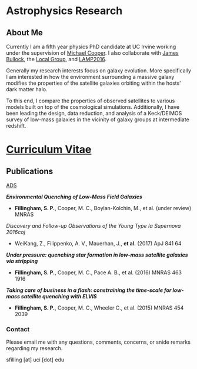# Astrophysics Research

## About Me
Currently I am a fifth year physics PhD candidate at UC Irvine working
under the supervision of
[Michael Cooper](http://localgroup.ps.uci.edu/cooper/index.html).
I also collaborate with
[James Bullock](https://www.physics.uci.edu/~bullock/), the
[Local Group](http://localgroup.ps.uci.edu), and
[LAMP2016](https://www.physics.uci.edu/~barth/lamp.html).

Generally my research interests focus on galaxy evolution. More
specifically I am interested in how the environment surrounding a massive
galaxy modifies the properties of the satellite galaxies orbiting
within the hosts' dark matter halo. 

To this end, I compare the properties of observed satellites to
various models built on top of the cosmological simulations.
Additionally, I have been leading the design, data reduction, and
analysis of a Keck/DEIMOS survey of low-mass galaxies in the vicinity of
galaxy groups at intermediate redshift.

# [Curriculum Vitae](SPF_cv.pdf)

## Publications
[ADS](http://adsabs.harvard.edu/cgi-bin/nph-abs_connect?db_key=AST&db_key=PRE&qform=AST&arxiv_sel=astro-ph&arxiv_sel=cond-mat&arxiv_sel=cs&arxiv_sel=gr-qc&arxiv_sel=hep-ex&arxiv_sel=hep-lat&arxiv_sel=hep-ph&arxiv_sel=hep-th&arxiv_sel=math&arxiv_sel=math-ph&arxiv_sel=nlin&arxiv_sel=nucl-ex&arxiv_sel=nucl-th&arxiv_sel=physics&arxiv_sel=quant-ph&arxiv_sel=q-bio&sim_query=YES&ned_query=YES&adsobj_query=YES&aut_logic=OR&obj_logic=OR&author=fillingham%2C+sean&object=&start_mon=&start_year=&end_mon=&end_year=&ttl_logic=OR&title=&txt_logic=OR&text=&nr_to_return=200&start_nr=1&jou_pick=ALL&ref_stems=&data_and=ALL&group_and=ALL&start_entry_day=&start_entry_mon=&start_entry_year=&end_entry_day=&end_entry_mon=&end_entry_year=&min_score=&sort=SCORE&data_type=SHORT&aut_syn=YES&ttl_syn=YES&txt_syn=YES&aut_wt=1.0&obj_wt=1.0&ttl_wt=0.3&txt_wt=3.0&aut_wgt=YES&obj_wgt=YES&ttl_wgt=YES&txt_wgt=YES&ttl_sco=YES&txt_sco=YES&version=1)

 _**Environmental Quenching of Low-Mass Field Galaxies**_
- **Fillingham, S. P.**, Cooper, M. C., Boylan-Kolchin, M., et
  al. (under review) MNRAS

_Discovery and Follow-up Observations of the Young Type Ia Supernova
2016coj_
- WeiKang, Z., Filippenko, A. V., Mauerhan, J., **et al.** (2017) ApJ 841 64

 _**Under pressure: quenching star formation in low-mass satellite
 galaxies via stripping**_
- **Fillingham, S. P.**, Cooper, M. C., Pace A. B., et al. (2016) MNRAS
463 1916

_**Taking care of business in a flash: constraining the time-scale for
low-mass satellite quenching with ELVIS**_
- **Fillingham, S. P.**, Cooper, M. C., Wheeler C., et al. (2015) MNRAS
454 2039



### Contact
Please email me with any questions, comments, concerns, or snide
remarks regarding my research.

sfilling [at] uci [dot] edu
